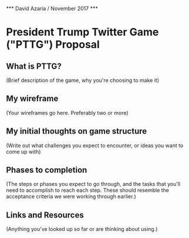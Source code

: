*** David Azaria / November 2017 ***

# President Trump Twitter Game ("PTTG") Proposal

## What is PTTG?

(Brief description of the game, why you're choosing to make it)

## My wireframe

(Your wireframes go here. Preferably two or more)

## My initial thoughts on game structure

(Write out what challenges you expect to encounter, or ideas you want to come up with)

## Phases to completion

(The steps or phases you expect to go through, and the tasks that you'll need to accomplish to reach each step. These should resemble the acceptance criteria we were working through earlier.)

## Links and Resources

(Anything you've looked up so far or are thinking about using.)
